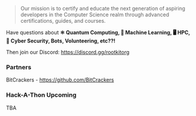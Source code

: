 
> Our mission is to certify and educate the next generation of aspiring developers in the Computer Science realm through advanced certifications, guides, and courses.

Have questions about <b>⚛️ Quantum Computing, 🤖 Machine Learning, 🖥️ HPC, 🔐 Cyber Security, Bots, Volunteering, etc??!</b>

Then join our Discord: https://discord.gg/rootkitorg

### Partners
BitCrackers - https://github.com/BitCrackers

### Hack-A-Thon Upcoming
TBA
